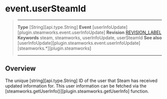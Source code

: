 # event.userSteamId

> --------------------- ------------------------------------------------------------------------------------------
> __Type__              [String][api.type.String]
> __Event__             [userInfoUpdate][plugin.steamworks.event.userInfoUpdate]
> __Revision__          [REVISION_LABEL](REVISION_URL)
> __Keywords__          steam, steamworks, userInfoUpdate, userSteamId
> __See also__          [userInfoUpdate][plugin.steamworks.event.userInfoUpdate]
>                       [steamworks.*][plugin.steamworks]
> --------------------- ------------------------------------------------------------------------------------------

## Overview

The unique [string][api.type.String] ID of the user that Steam has received updated information for. This user information can be fetched via the [steamworks.getUserInfo()][plugin.steamworks.getUserInfo] function.
